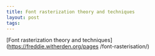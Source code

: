 ```yaml
--- 
title: Font rasterization theory and techniques
layout: post
tags: 
---
```

[Font rasterization theory and techniques](https://freddie.witherden.org/pages
/font-rasterisation/)
